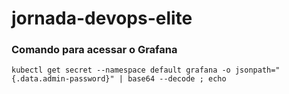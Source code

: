 # jornada-devops-elite


### Comando para acessar o Grafana

```
kubectl get secret --namespace default grafana -o jsonpath="{.data.admin-password}" | base64 --decode ; echo
```